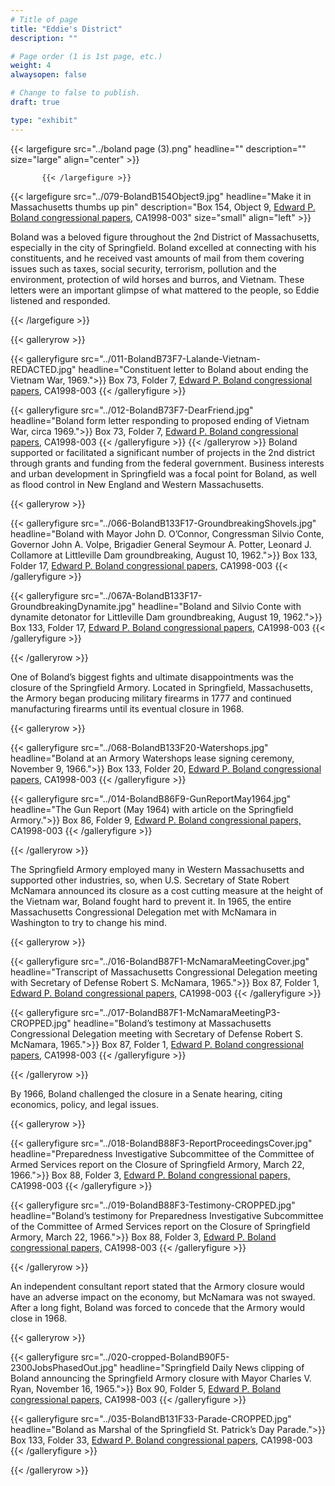```yaml
---
# Title of page
title: "Eddie's District"
description: ""

# Page order (1 is 1st page, etc.)
weight: 4
alwaysopen: false

# Change to false to publish.
draft: true

type: "exhibit"
---
```


{{< largefigure src="../boland page (3).png"
           headline="" 
           description="" size="large" align="center" >}}
		   
		   {{< /largefigure >}}

{{< largefigure src="../079-BolandB154Object9.jpg"
           headline="Make it in Massachusetts thumbs up pin" 
           description="Box 154, Object 9, [Edward P. Boland congressional papers,](https://bc-primo.hosted.exlibrisgroup.com/permalink/f/l6ucgu/ALMA-BC21517689060001021) CA1998-003" size="small" align="left" >}}
		   
		  

Boland was a beloved figure throughout the 2nd District of Massachusetts, especially in the city of Springfield.  Boland excelled at connecting with his constituents, and he received vast amounts of mail from them covering issues such as taxes, social security, terrorism, pollution and the environment, protection of wild horses and burros, and Vietnam. These letters were an important glimpse of what mattered to the people, so Eddie listened and responded.

{{< /largefigure >}}

{{< galleryrow >}}


{{< galleryfigure src="../011-BolandB73F7-Lalande-Vietnam-REDACTED.jpg"
           headline="Constituent letter to Boland about ending the Vietnam War, 1969.">}} Box 73, Folder 7,  [Edward P. Boland congressional papers,](https://bc-primo.hosted.exlibrisgroup.com/permalink/f/l6ucgu/ALMA-BC21517689060001021) CA1998-003
{{< /galleryfigure >}}

{{< galleryfigure src="../012-BolandB73F7-DearFriend.jpg"
           headline="Boland form letter responding to proposed ending of Vietnam War, circa 1969.">}} Box 73, Folder 7,  [Edward P. Boland congressional papers,](https://bc-primo.hosted.exlibrisgroup.com/permalink/f/l6ucgu/ALMA-BC21517689060001021) CA1998-003
{{< /galleryfigure >}}
{{< /galleryrow >}}
Boland supported or facilitated a significant number of projects in the 2nd district through grants and funding from the federal government. Business interests and urban development in Springfield was a focal point for Boland, as well as flood control in New England and Western Massachusetts. 

{{< galleryrow >}}

{{< galleryfigure src="../066-BolandB133F17-GroundbreakingShovels.jpg"
           headline="Boland with Mayor John D. O’Connor, Congressman Silvio Conte, Governor John A. Volpe, Brigadier General Seymour A. Potter, Leonard J. Collamore at Littleville Dam groundbreaking, August 10, 1962.">}} Box 133, Folder 17,  [Edward P. Boland congressional papers,](https://bc-primo.hosted.exlibrisgroup.com/permalink/f/l6ucgu/ALMA-BC21517689060001021) CA1998-003
{{< /galleryfigure >}}

{{< galleryfigure src="../067A-BolandB133F17-GroundbreakingDynamite.jpg"
           headline="Boland and Silvio Conte with dynamite detonator for Littleville Dam groundbreaking, August 19, 1962.">}} Box 133, Folder 17,  [Edward P. Boland congressional papers,](https://bc-primo.hosted.exlibrisgroup.com/permalink/f/l6ucgu/ALMA-BC21517689060001021) CA1998-003
{{< /galleryfigure >}}


{{< /galleryrow >}}


One of Boland’s biggest fights and ultimate disappointments was the closure of the Springfield Armory. Located in Springfield, Massachusetts, the Armory began producing military firearms in 1777 and continued manufacturing firearms until its eventual closure in 1968.

{{< galleryrow >}}


{{< galleryfigure src="../068-BolandB133F20-Watershops.jpg"
           headline="Boland at an Armory Watershops lease signing ceremony, November 9, 1966.">}} Box 133, Folder 20,  [Edward P. Boland congressional papers,](https://bc-primo.hosted.exlibrisgroup.com/permalink/f/l6ucgu/ALMA-BC21517689060001021) CA1998-003
{{< /galleryfigure >}}

{{< galleryfigure src="../014-BolandB86F9-GunReportMay1964.jpg"
           headline="The Gun Report (May 1964) with article on the Springfield Armory.">}} Box 86, Folder 9,  [Edward P. Boland congressional papers,](https://bc-primo.hosted.exlibrisgroup.com/permalink/f/l6ucgu/ALMA-BC21517689060001021) CA1998-003
{{< /galleryfigure >}}


{{< /galleryrow >}}

The Springfield Armory employed many in Western Massachusetts and supported other industries, so, when U.S. Secretary of State Robert McNamara announced its closure as a cost cutting measure at the height of the Vietnam war, Boland fought hard to prevent it. In 1965, the entire Massachusetts Congressional Delegation met with McNamara in Washington to try to change his mind.

{{< galleryrow >}}


{{< galleryfigure src="../016-BolandB87F1-McNamaraMeetingCover.jpg"
           headline="Transcript of Massachusetts Congressional Delegation meeting with Secretary of Defense Robert S. McNamara, 1965.">}} Box 87, Folder 1,  [Edward P. Boland congressional papers,](https://bc-primo.hosted.exlibrisgroup.com/permalink/f/l6ucgu/ALMA-BC21517689060001021) CA1998-003
{{< /galleryfigure >}}

{{< galleryfigure src="../017-BolandB87F1-McNamaraMeetingP3-CROPPED.jpg"
           headline="Boland’s testimony at Massachusetts Congressional Delegation meeting with Secretary of Defense Robert S. McNamara, 1965.">}} Box 87, Folder 1,  [Edward P. Boland congressional papers,](https://bc-primo.hosted.exlibrisgroup.com/permalink/f/l6ucgu/ALMA-BC21517689060001021) CA1998-003
{{< /galleryfigure >}}


{{< /galleryrow >}}

By 1966, Boland challenged the closure in a Senate hearing, citing economics, policy, and legal issues. 

{{< galleryrow >}}


{{< galleryfigure src="../018-BolandB88F3-ReportProceedingsCover.jpg"
           headline="Preparedness Investigative Subcommittee of the Committee of Armed Services report on the Closure of Springfield Armory, March 22, 1966.">}} Box 88, Folder 3,  [Edward P. Boland congressional papers,](https://bc-primo.hosted.exlibrisgroup.com/permalink/f/l6ucgu/ALMA-BC21517689060001021) CA1998-003
{{< /galleryfigure >}}

{{< galleryfigure src="../019-BolandB88F3-Testimony-CROPPED.jpg"
           headline="Boland’s testimony for Preparedness Investigative Subcommittee of the Committee of Armed Services report on the Closure of Springfield Armory, March 22, 1966.">}} Box 88, Folder 3,  [Edward P. Boland congressional papers,](https://bc-primo.hosted.exlibrisgroup.com/permalink/f/l6ucgu/ALMA-BC21517689060001021) CA1998-003
{{< /galleryfigure >}}


{{< /galleryrow >}}

An independent consultant report stated that the Armory closure would have an adverse impact on the economy, but McNamara was not swayed. After a long fight, Boland was forced to concede that the Armory would close in 1968. 


{{< galleryrow >}}


{{< galleryfigure src="../020-cropped-BolandB90F5-2300JobsPhasedOut.jpg"
           headline="Springfield Daily News clipping of Boland announcing the Springfield Armory closure with Mayor Charles V. Ryan, November 16, 1965.">}} Box 90, Folder 5,  [Edward P. Boland congressional papers,](https://bc-primo.hosted.exlibrisgroup.com/permalink/f/l6ucgu/ALMA-BC21517689060001021) CA1998-003
{{< /galleryfigure >}}

{{< galleryfigure src="../035-BolandB131F33-Parade-CROPPED.jpg"
           headline="Boland as Marshal of the Springfield St. Patrick’s Day Parade.">}} Box 133, Folder 33,  [Edward P. Boland congressional papers,](https://bc-primo.hosted.exlibrisgroup.com/permalink/f/l6ucgu/ALMA-BC21517689060001021) CA1998-003
{{< /galleryfigure >}}


{{< /galleryrow >}}